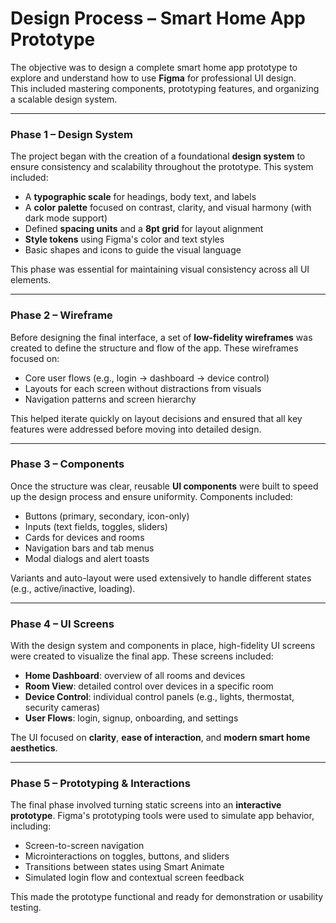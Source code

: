 # Design Process – Smart Home App Prototype

The objective was to design a complete smart home app prototype to explore and understand how to use **Figma** for professional UI design.  
This included mastering components, prototyping features, and organizing a scalable design system.

---

### Phase 1 – Design System

The project began with the creation of a foundational **design system** to ensure consistency and scalability throughout the prototype. This system included:

- A **typographic scale** for headings, body text, and labels
- A **color palette** focused on contrast, clarity, and visual harmony (with dark mode support)
- Defined **spacing units** and a **8pt grid** for layout alignment
- **Style tokens** using Figma's color and text styles
- Basic shapes and icons to guide the visual language

This phase was essential for maintaining visual consistency across all UI elements.

---

### Phase 2 – Wireframe

Before designing the final interface, a set of **low-fidelity wireframes** was created to define the structure and flow of the app. These wireframes focused on:

- Core user flows (e.g., login → dashboard → device control)
- Layouts for each screen without distractions from visuals
- Navigation patterns and screen hierarchy

This helped iterate quickly on layout decisions and ensured that all key features were addressed before moving into detailed design.

---

### Phase 3 – Components

Once the structure was clear, reusable **UI components** were built to speed up the design process and ensure uniformity. Components included:

- Buttons (primary, secondary, icon-only)
- Inputs (text fields, toggles, sliders)
- Cards for devices and rooms
- Navigation bars and tab menus
- Modal dialogs and alert toasts

Variants and auto-layout were used extensively to handle different states (e.g., active/inactive, loading).

---

### Phase 4 – UI Screens

With the design system and components in place, high-fidelity UI screens were created to visualize the final app. These screens included:

- **Home Dashboard**: overview of all rooms and devices
- **Room View**: detailed control over devices in a specific room
- **Device Control**: individual control panels (e.g., lights, thermostat, security cameras)
- **User Flows**: login, signup, onboarding, and settings

The UI focused on **clarity**, **ease of interaction**, and **modern smart home aesthetics**.

---

### Phase 5 – Prototyping & Interactions

The final phase involved turning static screens into an **interactive prototype**. Figma's prototyping tools were used to simulate app behavior, including:

- Screen-to-screen navigation
- Microinteractions on toggles, buttons, and sliders
- Transitions between states using Smart Animate
- Simulated login flow and contextual screen feedback

This made the prototype functional and ready for demonstration or usability testing.
